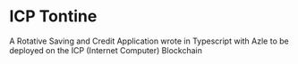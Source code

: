 # ICP Tontine
A Rotative Saving and Credit Application wrote in Typescript with Azle to be deployed on the ICP (Internet Computer) Blockchain
